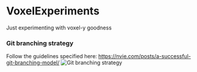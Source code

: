 # VoxelExperiments
Just experimenting with voxel-y goodness

### Git branching strategy
Follow the guidelines specified here: https://nvie.com/posts/a-successful-git-branching-model/
![Git branching strategy](https://nvie.com/img/git-model@2x.png)
